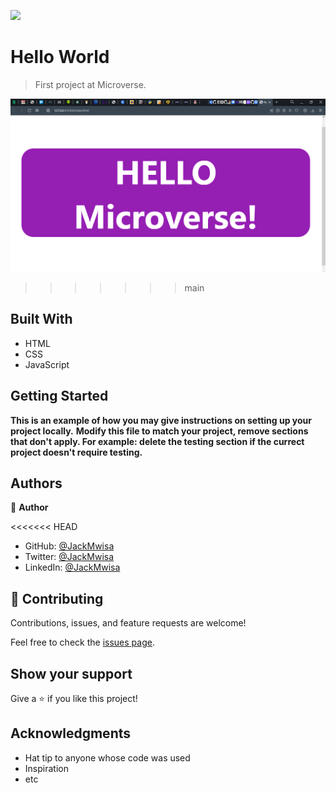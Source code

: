 ![](https://img.shields.io/badge/Microverse-blueviolet)

# Hello World

> First project at Microverse.

![screenshot](./screenshot1.png)
>>>>>>> main


## Built With

- HTML
- CSS
- JavaScript

## Getting Started

**This is an example of how you may give instructions on setting up your project locally.**
**Modify this file to match your project, remove sections that don't apply. For example: delete the testing section if the currect project doesn't require testing.**


## Authors

👤 **Author**

<<<<<<< HEAD
- GitHub: [@JackMwisa](https://github.com/githubhandle)
- Twitter: [@JackMwisa](https://twitter.com/twitterhandle)
- LinkedIn: [@JackMwisa](https://linkedin.com/in/linkedinhandle)

## 🤝 Contributing

Contributions, issues, and feature requests are welcome!

Feel free to check the [issues page](../../issues/).

## Show your support

Give a ⭐️ if you like this project!

## Acknowledgments

- Hat tip to anyone whose code was used
- Inspiration
- etc

